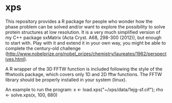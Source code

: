 # xps
This repository provides a R package for people who wonder how the phase problem can be solved and/or want to explore the possibility to solve protein structures at low resolution. It is a very much simplified version of my C++ package sxMatrix (Acta Cryst. A68, 298-300 (2012)), but enough to start with. Play with it and extend it in your own way, you might be able to complete the century-old challenge (http://www.nobelprize.org/nobel_prizes/chemistry/laureates/1962/perspectives.html).

A R wrapper of the 3D FFTW function is included following the style of the fftwtools package, which covers only 1D and 2D fftw functions. The FFTW library should be properly installed in your system (linux).

An example to run the program:
  x <- load.xps("~/xps/data/1ejg-sf.cif"); 
  rho <- solve.xps(x, 100, 680)
  
